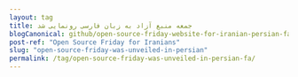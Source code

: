 ```yaml
---
layout: tag
title: جمعه منبع آزاد به زبان فارسی رونمایی شد
blogCanonical: github/open-source-friday-website-for-iranian-persian-fa/
post-ref: "Open Source Friday for Iranians"
slug: "open-source-friday-was-unveiled-in-persian"
permalink: /tag/open-source-friday-was-unveiled-in-persian-fa/
---
```

